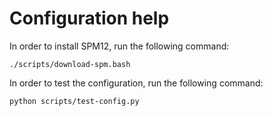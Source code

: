 # Configuration help

In order to install SPM12, run the following command:

~~~
./scripts/download-spm.bash
~~~

In order to test the configuration, run the following command:

~~~
python scripts/test-config.py
~~~
